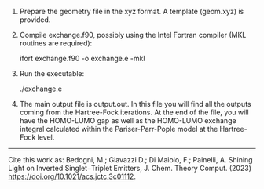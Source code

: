 1. Prepare the geometry file in the xyz format. A template (geom.xyz) is provided.

2. Compile exchange.f90, possibly using the Intel Fortran compiler (MKL routines are required):

      ifort exchange.f90 -o exchange.e -mkl

3. Run the executable:

      ./exchange.e

4. The main output file is output.out. In this file you will find all the outputs coming from
the Hartree-Fock iterations. At the end of the file, you will have the HOMO-LUMO gap as well as
the HOMO-LUMO exchange integral calculated within the Pariser-Parr-Pople model at the Hartree-Fock level.

**********************************

Cite this work as:
 Bedogni, M.; Giavazzi D.; Di Maiolo, F.; Painelli, A. Shining Light on Inverted
  Singlet−Triplet Emitters, J. Chem. Theory Comput. (2023) https://doi.org/10.1021/acs.jctc.3c01112.
 
